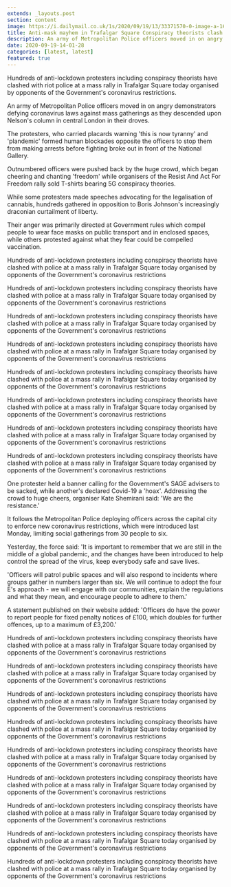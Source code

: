 ```yaml
---
extends: _layouts.post
section: content
image: https://i.dailymail.co.uk/1s/2020/09/19/13/33371570-0-image-a-16_1600518334481.jpg 
title: Anti-mask mayhem in Trafalgar Square Conspiracy theorists clash with police 
description: An army of Metropolitan Police officers moved in on angry demonstrators defying coronavirus laws as they descended upon  Nelsons column in central London in their droves. 
date: 2020-09-19-14-01-28 
categories: [latest, latest] 
featured: true 
--- 
```

Hundreds of anti-lockdown protesters including conspiracy theorists have clashed with riot police at a mass rally in Trafalgar Square today organised by opponents of the Government's coronavirus restrictions.  

An army of Metropolitan Police officers moved in on angry demonstrators defying coronavirus laws against mass gatherings as they descended upon Nelson's column in central London in their droves.

The protesters, who carried placards warning 'this is now tyranny' and 'plandemic' formed human blockades opposite the officers to stop them from making arrests before fighting broke out in front of the National Gallery. 

Outnumbered officers were pushed back by the huge crowd, which began cheering and chanting 'freedom' while organisers of the Resist And Act For Freedom rally sold T-shirts bearing 5G conspiracy theories.

While some protesters made speeches advocating for the legalisation of cannabis, hundreds gathered in opposition to Boris Johnson's increasingly draconian curtailment of liberty. 

Their anger was primarily directed at Government rules which compel people to wear face masks on public transport and in enclosed spaces, while others protested against what they fear could be compelled vaccination.

Hundreds of anti-lockdown protesters including conspiracy theorists have clashed with police at a mass rally in Trafalgar Square today organised by opponents of the Government's coronavirus restrictions

Hundreds of anti-lockdown protesters including conspiracy theorists have clashed with police at a mass rally in Trafalgar Square today organised by opponents of the Government's coronavirus restrictions

Hundreds of anti-lockdown protesters including conspiracy theorists have clashed with police at a mass rally in Trafalgar Square today organised by opponents of the Government's coronavirus restrictions

Hundreds of anti-lockdown protesters including conspiracy theorists have clashed with police at a mass rally in Trafalgar Square today organised by opponents of the Government's coronavirus restrictions

Hundreds of anti-lockdown protesters including conspiracy theorists have clashed with police at a mass rally in Trafalgar Square today organised by opponents of the Government's coronavirus restrictions

Hundreds of anti-lockdown protesters including conspiracy theorists have clashed with police at a mass rally in Trafalgar Square today organised by opponents of the Government's coronavirus restrictions

Hundreds of anti-lockdown protesters including conspiracy theorists have clashed with police at a mass rally in Trafalgar Square today organised by opponents of the Government's coronavirus restrictions

Hundreds of anti-lockdown protesters including conspiracy theorists have clashed with police at a mass rally in Trafalgar Square today organised by opponents of the Government's coronavirus restrictions

One protester held a banner calling for the Government's SAGE advisers to be sacked, while another's declared Covid-19 a 'hoax'. Addressing the crowd to huge cheers, organiser Kate Shemirani said: 'We are the resistance.'

It follows the Metropolitan Police deploying officers across the capital city to enforce new coronavirus restrictions, which were introduced last Monday, limiting social gatherings from 30 people to six. 

Yesterday, the force said: 'It is important to remember that we are still in the middle of a global pandemic, and the changes have been introduced to help control the spread of the virus, keep everybody safe and save lives.

'Officers will patrol public spaces and will also respond to incidents where groups gather in numbers larger than six. We will continue to adopt the four E's approach - we will engage with our communities, explain the regulations and what they mean, and encourage people to adhere to them.'

A statement published on their website added: 'Officers do have the power to report people for fixed penalty notices of £100, which doubles for further offences, up to a maximum of £3,200.'

Hundreds of anti-lockdown protesters including conspiracy theorists have clashed with police at a mass rally in Trafalgar Square today organised by opponents of the Government's coronavirus restrictions

Hundreds of anti-lockdown protesters including conspiracy theorists have clashed with police at a mass rally in Trafalgar Square today organised by opponents of the Government's coronavirus restrictions

Hundreds of anti-lockdown protesters including conspiracy theorists have clashed with police at a mass rally in Trafalgar Square today organised by opponents of the Government's coronavirus restrictions

Hundreds of anti-lockdown protesters including conspiracy theorists have clashed with police at a mass rally in Trafalgar Square today organised by opponents of the Government's coronavirus restrictions

Hundreds of anti-lockdown protesters including conspiracy theorists have clashed with police at a mass rally in Trafalgar Square today organised by opponents of the Government's coronavirus restrictions

Hundreds of anti-lockdown protesters including conspiracy theorists have clashed with police at a mass rally in Trafalgar Square today organised by opponents of the Government's coronavirus restrictions

Hundreds of anti-lockdown protesters including conspiracy theorists have clashed with police at a mass rally in Trafalgar Square today organised by opponents of the Government's coronavirus restrictions

Hundreds of anti-lockdown protesters including conspiracy theorists have clashed with police at a mass rally in Trafalgar Square today organised by opponents of the Government's coronavirus restrictions

Hundreds of anti-lockdown protesters including conspiracy theorists have clashed with police at a mass rally in Trafalgar Square today organised by opponents of the Government's coronavirus restrictions

